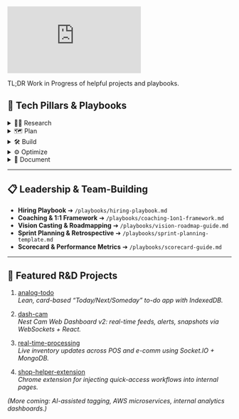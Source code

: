 ![rube](https://shopboardwalkvintage.com/readme/rube.php?)

TL;DR Work in Progress of helpful projects and playbooks.
## 🔧 Tech Pillars & Playbooks

<details>
<summary>🕵️‍♀️ Research</summary>

- Curate and share influential sources + “cliffnotes” (summary, key takeaways, next steps, follow-up)  
- Spin up backlog tickets for spikes & prototypes to de-risk estimates  
- Follow a due-diligence template when evaluating new tech (maturity, cost, benefits, rollback plan)  
- Store findings in `/playbooks/research-playbook.md` (or your preferred wiki)
</details>

<details>
<summary>🗺️ Plan</summary>

- Evangelize research & optimization tickets into every sprint  
- Buffer for unexpected issues based on past velocity  
- Break down tasks thoroughly: dependencies, blockers, test criteria, unit-test scope  
- Align on “why” vs “nice-to-have” to prioritize business impact  
- See `/playbooks/plan-playbook.md`
</details>

<details>
<summary>🛠️ Build</summary>

- Drive dev timelines; tackle dependencies first; move nice-to-haves to backlog  
- Enforce coding standards, simplicity & maintainability (someone else should be able to pick it up)  
- Document code & PR context (e.g. “TE-1294: form-settings checkbox — looping twice was a quick fix”)  
- Track tech debt with `#TODO` tags and communicate slips/blockers early  
- See `/playbooks/build-playbook.md`
</details>

<details>
<summary>⚙️ Optimize</summary>

- Baseline & track performance metrics before/after changes  
- Refine build, env & integration processes for quality & velocity (efficiency, availability, testability)  
- Allocate dedicated sprint time for optimizations & tech-debt pay-down  
- Document and share improvements in `/playbooks/optimize-playbook.md`
</details>

<details>
<summary>📑 Document</summary>

- Use templates for clear writing (purpose, summary, content, conclusion, next steps)  
- Balance speed vs. clarity: docs in Confluence, GitHub, or slides—whatever gets read & adopted  
- Kick off discussions via presentations, code-review threads, research proposals  
- Track follow-up action items and adoption metrics  
- See `/playbooks/document-playbook.md`
</details>

---

## 📋 Leadership & Team-Building

- **Hiring Playbook** ➔ `/playbooks/hiring-playbook.md`  
- **Coaching & 1:1 Framework** ➔ `/playbooks/coaching-1on1-framework.md`  
- **Vision Casting & Roadmapping** ➔ `/playbooks/vision-roadmap-guide.md`  
- **Sprint Planning & Retrospective** ➔ `/playbooks/sprint-planning-template.md`  
- **Scorecard & Performance Metrics** ➔ `/playbooks/scorecard-guide.md`  

---

## 🚀 Featured R&D Projects

1. [analog-todo](https://github.com/bmardock/analog-todo)  
   _Lean, card-based “Today/Next/Someday” to-do app with IndexedDB._

2. [dash-cam](https://github.com/bmardock/dash-cam)  
   _Nest Cam Web Dashboard v2: real-time feeds, alerts, snapshots via WebSockets + React._

3. [real-time-processing](https://github.com/bmardock/real-time-processing)  
   _Live inventory updates across POS and e-comm using Socket.IO + MongoDB._

4. [shop-helper-extension](https://github.com/bmardock/shop-helper-extension)  
   _Chrome extension for injecting quick-access workflows into internal pages._

*(More coming: AI-assisted tagging, AWS microservices, internal analytics dashboards.)*
